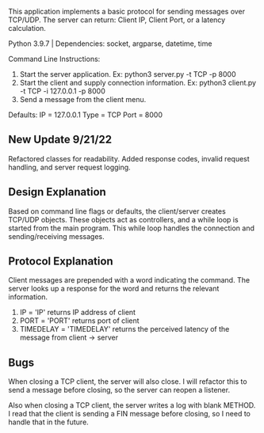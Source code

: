 This application implements a basic protocol for sending messages over TCP/UDP. 
The server can return: Client IP, Client Port, or a latency calculation.

Python 3.9.7 | Dependencies: socket, argparse, datetime, time

Command Line Instructions: 
1. Start the server application. 
Ex: python3 server.py -t TCP -p 8000
2. Start the client and supply connection information. Ex: python3 client.py -t TCP -i 127.0.0.1 -p 8000
3. Send a message from the client menu.

Defaults: 
IP = 127.0.0.1
Type = TCP
Port = 8000

New Update 9/21/22
---
Refactored classes for readability. 
Added response codes, invalid request handling, and server request logging. 


Design Explanation
---
Based on command line flags or defaults, the client/server creates TCP/UDP objects. These objects act as controllers, and a while loop is started from the main program. This while loop handles the connection and sending/receiving messages. 


Protocol Explanation
---
Client messages are prepended with a word indicating the command. The server looks up a response for the word and returns the relevant information. 

1. IP = 'IP' returns IP address of client
2. PORT = 'PORT' returns port of client
3. TIMEDELAY = 'TIMEDELAY<datetime>' returns the perceived latency of the message from client -> server 

Bugs
---
When closing a TCP client, the server will also close. I will refactor this to send a message before closing, so the server can reopen a listener.

Also when closing a TCP client, the server writes a log with blank METHOD. I read that the client is sending a FIN message before closing, so I need to handle that in the future. 